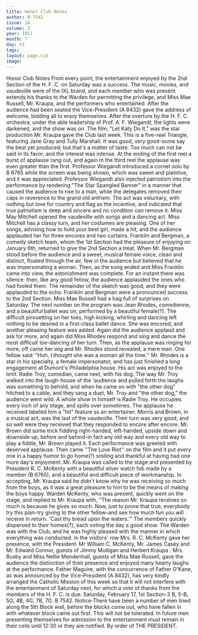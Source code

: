 ```yaml
---
title: Honor Club Notes
author: B-7542
issue: 14
volume: 2
year: 1917
month: 7
day: VI
tags:
layout: page.njk
image:
---
```

Honor Club Notes    From every point, the entertainment enjoyed by the 2nd Section of the H. F. C. on Saturday was a success. The music, movies, and vaudeville were of the IXL brand, and each member who was present extends his thanks to the Warden for permitting the   privilege, and Miss Mae Russell, Mr. Kraupa, and the performers who entertained.   After the audience had been seated the Vice-President (A 8432) gave the address of welcome, bidding all to enjoy themselves. After the overture by the H. F. C. orchestra, under the able leadership of Prof. A. F. Wiegandt, the lights were darkened, and the show was on.   The film, "Let Katy Do It," was the star production Mr. Kraupa gave the Club last week. This is a five-reel Triangle, featuring Jane Gray and Tully Marshall.   It was good, very good-some say the best yet produced; but that's a matter of taste. Too much can not be said in its favor, and the interest was intense. At the ending of the first reel a burst of applause rang out, and again m the third reel the applause was even greater than the first. Professor Wiegandt introduced a cornet solo by B 6765 while the screen was being shown, which was sweet and plaintive, and it was appreciated. Professor Wiegandt also injected patriotism into the performance by rendering "The Star Spangled Banner" in a manner that caused the audience to rise to a man, while the delegates removed their caps in reverence to the grand old anthem. The act was voluntary, with nothing but love for country and flag as the incentive, and indicated that true patriotism is deep and sincere and no condition can remove it.   Miss May Mitchell opened the vaudeville with songs and a dancing act. Miss Mitchell has a classy turn, and her costumes are pleasing. One of her songs, advising how to hold your best girl, made a hit, and the audience applauded her for three encores and two curtains.   Franklin and Bergman, a comedy sketch team, whom the 1st Section had the pleasure of enjoying on January 6th, returned to give the 2nd Section a treat. When Mr. Bergman stood before the audience and a sweet, musical female voice, clean and distinct, floated through the air, few in the audience but believed that he was impersonating a woman. Then, as the song ended and Miss Franklin came into view, the astonishment was complete. For an instant there was silence· then, like any good fellow, the audience applauded the ones who had fooled them. The remainder of the sketch was good, and they were applauded to the echo. Franklin and Bergman were a pronounced success to the 2nd Section.   Miss Mae Russell had a bag full of surprises on Saturday. The next number on the program was Jean Rhodes, comedienne, and a beautiful ballet was on, performed by a beautiful female(?).   The difficult pirouetting on her toes, high kicking, whirling and dancing left nothing to be desired in a first-class ballet dance. She was encored, and another pleasing feature was added. Again did the audience applaud and ask for more, and again did Miss Rhodes respond and sing and dance the most difficult toe-dancing of her turn. Then, as the applause was ringing for more, off came her wig and Mr. Rhodes stood revealed, a mere man. One fellow said: "Huh, I thought she was a woman all the time.'' Mr. Rhodes is a star in his specialty, a female impersonator, and has just finished a long engagement at Dumont's Philadelphia house. His act was enjoyed to the limit.   Radie Troy, comedian, came next, with his dog. The way Mr. Troy walked into the laugh-house of the 'audience and pulled forth the laughs was something to behold, and when he came on with "the other dog" hitched to a cable, and they sang a duet, Mr. Troy and "the other dog," the audience went wild. A whole show in himself is Radie Troy. He occupies every inch of any stage,   and spills over sometimes. The applause he received labeled him a "hit" feature as an entertainer.   Morris and Brown, in a musical act, was the last of the vaudeville. Their turn was very good, and so well were they received that they responded to encore after encore. Mr. Brown did some trick fiddling right-handed, left-handed, upside down and downside up, before and behind-in fact any old way and every old way to play a fiddle, Mr. Brown played it. Each performance was greeted with deserved applause.   Then came ''The Love Riot'' on the film and it put every one in a happy humor to go home(?) smiling and thankful at having had one more day's enjoyment.   Mr. Kraupa was called to the stage and presented by President R. C. McKenty with a beautiful silver watch fob made by a member (B 6765), and a beautiful and difficult piece of workmanship. In accepting, Mr. Kraupa said he didn't know why he was receiving so much from the boys, as it was a great pleasure to him to be the means of making the boys happy. Warden McKenty,   who was present, quickly went on the stage, and replied to Mr. Kraupa with, "The reason Mr. Kraupa receives so much is because he gives so much. Now, just to prove that true, everybody try this plan-try giving to the other fellow-and see how much fun you will receive in return. 'Cast thy bread upon the waters.'" The members quickly dispersed to their homes(?), each voting the day a good show.   The Warden was with the Club, and he was highly pleased with the manner in which everything was conducted.   In the visitors' row Mrs. R. C. McKenty gave her presence, with the President· Mr William C. McKenty, Mr. James Casey  and Mr. Edward Connor, guests of Jimmy Mulligan and Herbert Kraupa . Mrs. Busby and Miss Nellie Mendenhall, guests of Miss Mae Russell, gave the audience the distinction of their presence and enjoyed many hearty laughs at the performance.   Father Maguire, with the concurrence of Father O'Kane, as was announced by the Vice-President (A 8432), has very kindly arranged the Catholic Mission of this week so that it will not interfere with the entertainment of Saturday next, for which a vote of thanks from the members of the H. F. C. is due.    Saturday, February 17, 1st Section-3 B, 5-B, 5G, 4B, 4G, 7B, 7G. B 7542.    Notice-There have been a number of men lined along the 5th Block wall, before the blocks come out, who have fallen in with whatever block came out first.   This will not be tolerated. In future men presenting themselves for admission to the entertainment must remain in their cells until 12:30 or they are notified. By order of   THE PRESIDENT.          




